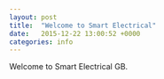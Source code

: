 ```yaml
---
layout: post
title:  "Welcome to Smart Electrical"
date:   2015-12-22 13:00:52 +0000
categories: info
---
```

Welcome to Smart Electrical GB.